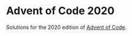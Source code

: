 # Advent of Code 2020

Solutions for the 2020 edition of [Advent of Code].

[Advent of Code]: https://adventofcode.com
